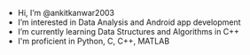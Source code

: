 - Hi, I’m @ankitkanwar2003
- I’m interested in Data Analysis and Android app development
- I’m currently learning Data Structures and Algorithms in C++
- I'm proficient in Python, C, C++, MATLAB
